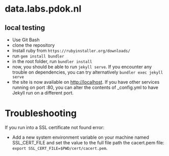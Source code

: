# data.labs.pdok.nl

## local testing

- Use Git Bash
- clone the repository
- Install ruby from `https://rubyinstaller.org/downloads/`
- run `gem install bundler`
- in the root folder, run `bundler install`
- now, you should be able to run `jekyll serve`. If you encounter any trouble on dependencies, you can try alternatively `bundler exec jekyll serve`
- the site is now available on [http://localhost](http://localhost). If you have other services running on port :80, you can alter the contents of _config.yml to have Jekyll run on a different port.

# Troubleshooting
If you run into a SSL certificate not found error:
- Add a new system environment variable on your machine named SSL_CERT_FILE and set the value to the full file path the cacert.pem file: `export SSL_CERT_FILE=$PWD/cert/cacert.pem`.
